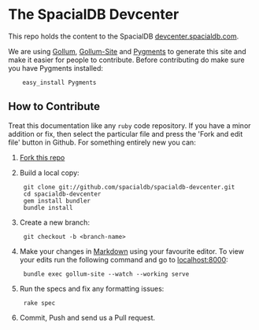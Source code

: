 # The SpacialDB Devcenter

This repo holds the content to the SpacialDB [devcenter.spacialdb.com][dev-center].

We are using [Gollum][gollum], [Gollum-Site][gol-site] and [Pygments][pygments-site] to generate this site and make it easier for people to contribute. Before contributing do make sure you have Pygments installed:

        easy_install Pygments

## How to Contribute

Treat this documentation like any `ruby` code repository. If you have a minor addition or fix, then select the particular file and press the 'Fork and edit file' button in Github. For something entirely new you can:

1. [Fork this repo][spacialdb-devcenter]

2. Build a local copy:

        git clone git://github.com/spacialdb/spacialdb-devcenter.git
        cd spacialdb-devcenter
        gem install bundler
        bundle install


3. Create a new branch:

        git checkout -b <branch-name>


4. Make your changes in [Markdown][markdown] using your favourite editor. To view your edits run the following command and go to [localhost:8000][localhost]:

        bundle exec gollum-site --watch --working serve


5. Run the specs and fix any formatting issues:

        rake spec

6. Commit, Push and send us a Pull request.

[dev-center]: http://devcenter.spacialdb.com
[spacialdb-devcenter]: https://github.com/spacialdb/spacialdb-devcenter
[gollum]:     https://github.com/github/gollum "Gollum Repo"
[gol-site]:   https://github.com/dreverri/gollum-site "Gollum-Site Repo"
[pygments-site]: http://pygments.org/ "Pygments a generic syntax highlighter"
[markdown]: http://daringfireball.net/projects/markdown/ "Markdown"
[localhost]: http://localhost:8000 "Gollum-site frontend"
